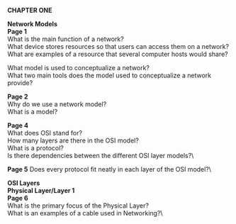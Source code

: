 **CHAPTER ONE**

 **Network Models**\
__Page 1__\
What is the main function of a network?\
What device stores resources so that users can access them on a network?\
What are examples of a resource that several computer hosts would share?

What model is used to conceptualize a network?\
What two main tools does the model used to conceptualize a network provide?

__Page 2__\
Why do we use a network model?\
What is a model?

__Page 4__\
What does OSI stand for?\
How many layers are there in the OSI model?\
What is a protocol?\
Is there dependencies between the different OSI layer models?\

__Page 5__
Does every protocol fit neatly in each layer of the OSI model?\

**OSI Layers**\
__Physical Layer/Layer 1__\
__Page 6__\
What is the primary focus of the Physical Layer?\
What is an examples of a cable used in Networking?\


		 
         
		 
